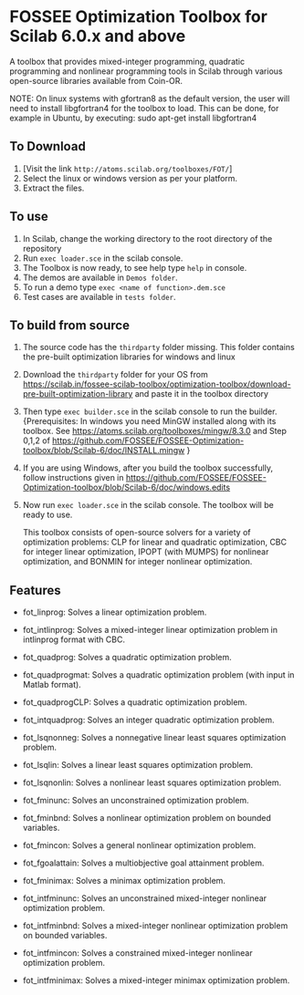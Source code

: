 # FOSSEE Optimization Toolbox for Scilab 6.0.x and above

A toolbox that provides mixed-integer programming, quadratic programming and nonlinear programming tools in Scilab through various open-source libraries available from Coin-OR.

NOTE: On linux systems with gfortran8 as the default version, the user will need to install libgfortran4 for the toolbox to load. This can be done, for example in Ubuntu, by executing: sudo apt-get install libgfortran4


## To Download
1. [Visit the link
   `http://atoms.scilab.org/toolboxes/FOT/`]
2. Select the linux or windows version as per your platform.
3. Extract the files.

## To use
1. In Scilab, change the working directory to the root directory of the repository
2. Run `exec loader.sce` in the scilab console.
3. The Toolbox is now ready, to see help type `help` in console.
4. The demos are available in `Demos folder`.
5. To run a demo type `exec <name of function>.dem.sce`
6. Test cases are available in `tests folder`.

## To build from source
1. The source code has the `thirdparty` folder missing. This folder contains the pre-built optimization libraries for windows and linux
2. Download the `thirdparty` folder for your OS from https://scilab.in/fossee-scilab-toolbox/optimization-toolbox/download-pre-built-optimization-library and paste it in the toolbox directory
3. Then type `exec builder.sce` in the scilab console to run the builder. {Prerequisites: In windows you need MinGW installed along with its toolbox. See https://atoms.scilab.org/toolboxes/mingw/8.3.0 and Step 0,1,2 of https://github.com/FOSSEE/FOSSEE-Optimization-toolbox/blob/Scilab-6/doc/INSTALL.mingw }
4. If you are using Windows, after you build the toolbox successfully, follow instructions given in https://github.com/FOSSEE/FOSSEE-Optimization-toolbox/blob/Scilab-6/doc/windows.edits
5. Now run `exec loader.sce` in the scilab console. The toolbox will be ready
   to use.

   This toolbox consists of open-source solvers for a variety of optimization
problems: CLP for linear and quadratic optimization, CBC for integer linear
optimization, IPOPT (with MUMPS) for nonlinear optimization, and BONMIN for
integer nonlinear optimization.

Features
---------
* fot_linprog: Solves a linear optimization problem.
 	
* fot_intlinprog: Solves a mixed-integer linear optimization problem in intlinprog
format with CBC.
  
* fot_quadprog: Solves a quadratic optimization problem.
  
* fot_quadprogmat: Solves a quadratic optimization problem (with input in Matlab
  format).
  
* fot_quadprogCLP: Solves a quadratic optimization problem.

* fot_intquadprog: Solves an integer quadratic optimization problem.

* fot_lsqnonneg: Solves a nonnegative linear least squares optimization problem.
  
* fot_lsqlin: Solves a linear least squares optimization problem.
  
* fot_lsqnonlin: Solves a nonlinear least squares optimization problem.
  
* fot_fminunc: Solves an unconstrained optimization problem.
  
* fot_fminbnd: Solves a nonlinear optimization problem on bounded variables.
 
* fot_fmincon: Solves a general nonlinear optimization problem.
  
* fot_fgoalattain: Solves a multiobjective goal attainment problem.
  
* fot_fminimax: Solves a minimax optimization problem.
  
* fot_intfminunc: Solves an unconstrained mixed-integer nonlinear optimization
  problem.
  
* fot_intfminbnd: Solves a mixed-integer nonlinear optimization
  problem on bounded variables.
  
* fot_intfmincon: Solves a constrained mixed-integer nonlinear optimization
problem.
  
* fot_intfminimax: Solves a mixed-integer minimax optimization problem.
  
